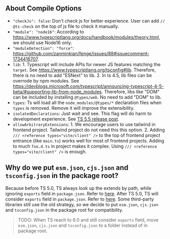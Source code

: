 ## About Compile Options

- `"checkJs": false`: Don't check js for better experience. User can add `// @ts-check` on the top of js file to check it manually.
- `"module": "node16"`: According to https://www.typescriptlang.org/docs/handbook/modules/theory.html, we should use Node16 only.
- `"moduleDetection": "force"`: https://github.com/zanminkian/fenge/issues/88#issuecomment-1734416707.
- `lib`: 1. Typescript will include APIs for newer JS features matching the `target`. See https://www.typescriptlang.org/tsconfig#lib. Therefore, there is no need to add "ESNext" to lib. 2. In ts 4.5, lib files can be overrode by npm modules. See https://devblogs.microsoft.com/typescript/announcing-typescript-4-5-beta/#supporting-lib-from-node_modules. Therefore, libs like "DOM" can be included by installing `@types/web`. No need to add "DOM" to lib.
- `types`: Ts will load all the `node_modules/@types/*` declaration files when `types` is removed. Remove it will improve the extensibility.
- `isolatedDeclarations`: Just wait and see. This flag will do harm to development experience. See [TS 5.5 release post](https://devblogs.microsoft.com/typescript/announcing-typescript-5-5).
- `allowArbitraryExtensions`: 1. We encourage users to use tailwind in frontend project. Tailwind project do not need this this option. 2. Adding `/// <reference types="vite/client" />` to the top of frontend project entrance (like `main.ts`) works well for most of frontend projects. Adding to much `foo.d.ts` in project makes it complex. Using `/// <reference types="vite/client" />` is enough.

## Why do we put `esm.json`, `cjs.json` and `tsconfig.json` in the package root?

Because before TS 5.0, TS always look up the extends by path, while ignoring `exports` field in `package.json`. Refer to [here](https://github.com/microsoft/TypeScript/issues/53314#issuecomment-1474354281). After TS 5.0, TS will consider `exports` field in `package.json`. Refer to [here](https://github.com/microsoft/TypeScript/issues/53314#issuecomment-1480295680). Some third-party libraries still use the old strategy, so we decide to put `esm.json`, `cjs.json` and `tsconfig.json` in the package root for compatibility.

> TODO: When TS reach to 6.0 and still consider `exports` field, move `esm.json`, `cjs.json` and `tsconfig.json` to a folder instead of in package root.
